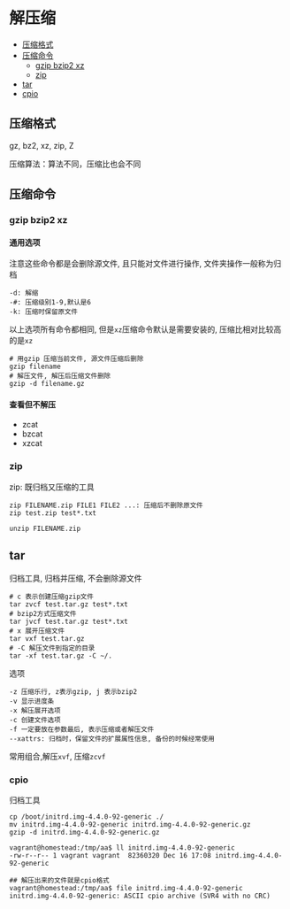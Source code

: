 # 解压缩

- [压缩格式](#zip-type)
- [压缩命令](#zip-command)
    - [gzip bzip2 xz](#gzip-bizp2-xz)
    - [zip](#zip)
- [tar](#tar)
- [cpio](#cpio)


<a name='zip-type'></a>
## 压缩格式

gz, bz2, xz, zip, Z

压缩算法：算法不同，压缩比也会不同

<a name='zip-command'></a>
## 压缩命令

<a name='gzip-bizp2-xz'></a>
### gzip bzip2 xz

#### 通用选项
注意这些命令都是会删除源文件, 且只能对文件进行操作, 文件夹操作一般称为归档

    -d: 解缩
    -#: 压缩级别1-9,默认是6
    -k: 压缩时保留原文件

以上选项所有命令都相同, 但是`xz`压缩命令默认是需要安装的, 压缩比相对比较高的是`xz`

    # 用gzip 压缩当前文件, 源文件压缩后删除
    gzip filename
    # 解压文件, 解压后压缩文件删除
    gzip -d filename.gz

#### 查看但不解压

* zcat
* bzcat
* xzcat

<a name='zip'></a>
### zip

zip: 既归档又压缩的工具

	zip FILENAME.zip FILE1 FILE2 ...: 压缩后不删除原文件
    zip test.zip test*.txt

	unzip FILENAME.zip

<a name='tar'></a>
## tar

归档工具, 归档并压缩, 不会删除源文件

    # c 表示创建压缩gzip文件
    tar zvcf test.tar.gz test*.txt
    # bzip2方式压缩文件
    tar jvcf test.tar.gz test*.txt
    # x 展开压缩文件
    tar vxf test.tar.gz
    # -C 解压文件到指定的目录
    tar -xf test.tar.gz -C ~/.

选项

    -z 压缩乐行, z表示gzip, j 表示bzip2
    -v 显示进度条
    -x 解压展开选项
    -c 创建文件选项
    -f 一定要放在参数最后, 表示压缩或者解压文件
    --xattrs: 归档时，保留文件的扩展属性信息, 备份的时候经常使用

常用组合,解压`xvf`, 压缩`zcvf`

<a name='cpio'></a>
### cpio

归档工具

    cp /boot/initrd.img-4.4.0-92-generic ./
    mv initrd.img-4.4.0-92-generic initrd.img-4.4.0-92-generic.gz
    gzip -d initrd.img-4.4.0-92-generic.gz

    vagrant@homestead:/tmp/aa$ ll initrd.img-4.4.0-92-generic
    -rw-r--r-- 1 vagrant vagrant  82360320 Dec 16 17:08 initrd.img-4.4.0-92-generic

    ## 解压出来的文件就是cpio格式
    vagrant@homestead:/tmp/aa$ file initrd.img-4.4.0-92-generic 
    initrd.img-4.4.0-92-generic: ASCII cpio archive (SVR4 with no CRC)

